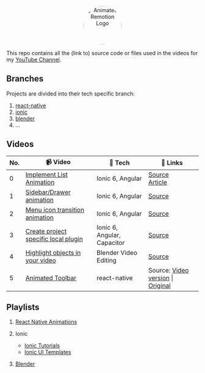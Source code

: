 <p align="center">
  <a href="https://www.youtube.com/channel/UCAGVoY1fr4ki91Y8ufH1pQQ?sub_confirmation=1">
    <picture>
      <source media="(prefers-color-scheme: dark)" srcset="https://user-images.githubusercontent.com/46301285/192062566-6c519b30-1b4a-4fc1-afcb-2ca173201618.jpeg">
      <img alt="Animated Remotion Logo" src="https://user-images.githubusercontent.com/46301285/192062571-5f85ad7d-3f8d-4005-b118-9e7a8a57cb9c.png" height="100px" style="border-radius: 50px">
    </picture>
  </a>
</p>

This repo contains all the (link to) source code or files used in the videos for my [YouTube Channel](https://www.youtube.com/channel/UCAGVoY1fr4ki91Y8ufH1pQQ?sub_confirmation=1).

## Branches

Projects are divided into their tech specific branch:

1. [react-native](https://github.com/Aashu-Dubey/youtube/tree/react-native)
2. [ionic](https://github.com/Aashu-Dubey/youtube/tree/ionic)
3. [blender](https://github.com/Aashu-Dubey/youtube/tree/blender)
4. ...

## Videos

| No. | 📹 Video                                                             | 🔧 Tech                     | 🔗 Links                                                                                                                                                                                                                                  |
| --- | -------------------------------------------------------------------- | --------------------------- | ----------------------------------------------------------------------------------------------------------------------------------------------------------------------------------------------------------------------------------------- |
| 0   | [Implement List Animation](https://youtu.be/9ssPXzVecas)             | Ionic 6, Angular            | [Source](https://github.com/Aashu-Dubey/Ionic-UI-Templates)<br/>[Article](https://medium.com/@aashu_dubey/list-animation-in-ionic-6-angular-c01930fbf527)                                                                                 |
| 1   | [Sidebar/Drawer animation](https://youtu.be/TH75SYPs5Lo)             | Ionic 6, Angular            | [Source](https://github.com/Aashu-Dubey/Ionic-UI-Templates)                                                                                                                                                                               |
| 2   | [Menu icon transition animation](https://youtu.be/gsuDITVELB4)       | Ionic 6, Angular            | [Source](https://github.com/Aashu-Dubey/Ionic-UI-Templates)                                                                                                                                                                               |
| 3   | [Create project specific local plugin](https://youtu.be/q5kQcTqPtGY) | Ionic 6, Angular, Capacitor | [Source](https://github.com/Aashu-Dubey/youtube/tree/ionic/local_plugin)                                                                                                                                                                  |
| 4   | [Highlight objects in your video](https://youtu.be/RfW-6KKXOTY)      | Blender Video Editing       | [Source](https://github.com/Aashu-Dubey/youtube/tree/blender/highlight_objects)                                                                                                                                                           |
| 5   | [Animated Toolbar](https://youtu.be/27pTWrcEDC4)                     | react-native                | Source: [Video version](https://github.com/Aashu-Dubey/youtube/tree/react-native/rn_youtube/src/animatedToolbar#readme) \| [Original](https://github.com/Aashu-Dubey/react-native-animation-samples/tree/main/src/samples/custom_toolbar) |

## Playlists

1. [React Native Animations](https://www.youtube.com/playlist?list=PLpnMM6hhRcchaS1uSpMZfAKYTxZWIlzzN)

2. Ionic

   - [Ionic Tutorials](https://www.youtube.com/playlist?list=PLpnMM6hhRccgJyULbdCPo9n0ufqF4gNQX)
   - [Ionic UI Templates](https://www.youtube.com/playlist?list=PLpnMM6hhRcchVmD6K1xJicQ7dJTa9uUrg)

3. [Blender](https://www.youtube.com/playlist?list=PLpnMM6hhRccjGelfoMvunMpY4L8pIcn1a)
